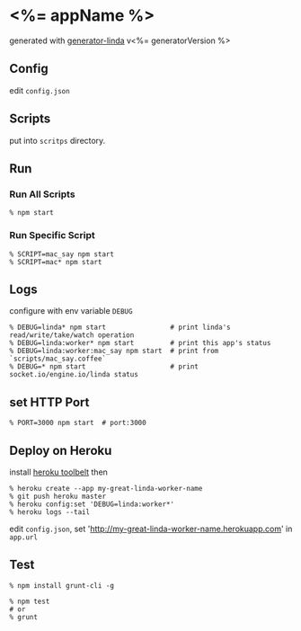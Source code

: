 # <%= appName %>

generated with [generator-linda](https://npmjs.org/package/generator-linda) v<%= generatorVersion %>

## Config

edit `config.json`

## Scripts

put into `scritps` directory.


## Run

### Run All Scripts

    % npm start

### Run Specific Script

    % SCRIPT=mac_say npm start
    % SCRIPT=mac* npm start


## Logs

configure with env variable `DEBUG`

    % DEBUG=linda* npm start                # print linda's read/write/take/watch operation
    % DEBUG=linda:worker* npm start         # print this app's status
    % DEBUG=linda:worker:mac_say npm start  # print from `scripts/mac_say.coffee`
    % DEBUG=* npm start                     # print socket.io/engine.io/linda status


## set HTTP Port

    % PORT=3000 npm start  # port:3000


## Deploy on Heroku

install [heroku toolbelt](https://toolbelt.heroku.com/) then

    % heroku create --app my-great-linda-worker-name
    % git push heroku master
    % heroku config:set 'DEBUG=linda:worker*'
    % heroku logs --tail

edit `config.json`, set 'http://my-great-linda-worker-name.herokuapp.com' in `app.url`


## Test

    % npm install grunt-cli -g

    % npm test
    # or
    % grunt
